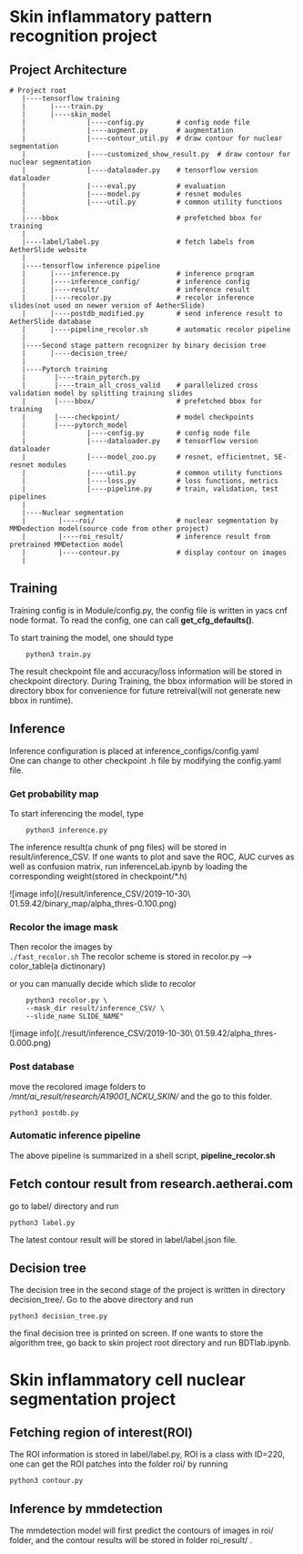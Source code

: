 # Skin inflammatory pattern recognition project

## Project Architecture
```
# Project root
   |----tensorflow training
   |      |----train.py
   |      |----skin_model
   |               |----config.py        # config node file
   |               |----augment.py       # augmentation
   |               |----contour_util.py  # draw contour for nuclear segmentation
   |               |----customized_show_result.py  # draw contour for nuclear segmentation
   |               |----dataloader.py    # tensorflow version dataloader 
   |               |----eval.py          # evaluation
   |               |----model.py         # resnet modules
   |               |----util.py          # common utility functions
   |
   |----bbox                             # prefetched bbox for training
   |
   |----label/label.py                   # fetch labels from AetherSlide website
   |
   |----tensorflow inference pipeline
   |      |----inference.py              # inference program
   |      |----inference_config/         # inference config
   |      |----result/                   # inference result
   |      |----recolor.py                # recolor inference slides(not used on newer version of AetherSlide)
   |      |----postdb_modified.py        # send inference result to AetherSlide database
   |      |----pipeline_recolor.sh       # automatic recolor pipeline
   |
   |----Second stage pattern recognizer by binary decision tree
   |      |----decision_tree/
   |
   |----Pytorch training
   |       |----train_pytorch.py
   |       |----train_all_cross_valid    # parallelized cross validation model by splitting training slides
   |       |----bbox/                    # prefetched bbox for training
   |       |----checkpoint/              # model checkpoints
   |       |----pytorch_model
   |               |----config.py        # config node file
   |               |----dataloader.py    # tensorflow version dataloader 
   |               |----model_zoo.py     # resnet, efficientnet, SE-resnet modules
   |               |----util.py          # common utility functions
   |               |----loss.py          # loss functions, metrics
   |               |----pipeline.py      # train, validation, test pipelines
   |
   |----Nuclear segmentation
   |        |----roi/                    # nuclear segmentation by MMDedection model(source code from other project)
   |        |----roi_result/             # inference result from pretrained MMDetection model
   |        |----contour.py              # display contour on images
   | 
```

## Training
Training config is in Module/config.py, the config file is written in yacs cnf node format.
To read the config, one can call **get_cfg_defaults()**.

To start training the model, one should type
```
    python3 train.py
```

The result checkpoint file and accuracy/loss information will be stored in checkpoint directory.
During Training, the bbox information will be stored in directory bbox for convenience for future retreival(will not
generate new bbox in runtime).

## Inference
Inference configuration is placed at inference_configs/config.yaml  
One can change to other checkpoint .h file by modifying the config.yaml file.

### Get probability map
To start inferencing the model, type

```
    python3 inference.py
```

The inference result(a chunk of png files) will be stored in result/inference_CSV. If one wants to 
plot and save the ROC, AUC curves as well as confusion matrix, run inferenceLab.ipynb by loading the
corresponding weight(stored in checkpoint/*.h)

![image info](/result/inference_CSV/2019-10-30\ 01.59.42/binary_map/alpha_thres-0.100.png)

### Recolor the image mask
Then recolor the images by  
`./fast_recolor.sh`
The recolor scheme is stored in recolor.py --> color_table(a dictinonary)


or you can manually decide which slide to recolor
```
    python3 recolor.py \
	--mask_dir result/inference_CSV/ \
	--slide_name SLIDE_NAME"
```

![image info](./result/inference_CSV/2019-10-30\ 01.59.42/alpha_thres-0.000.png)

### Post database
move the recolored image folders to */mnt/ai_result/research/A19001_NCKU_SKIN/* and the go to this folder.
```
python3 postdb.py
```

### Automatic inference pipeline
The above pipeline is summarized in a shell script, **pipeline_recolor.sh**

## Fetch contour result from research.aetherai.com
go to label/ directory and run
```
python3 label.py 
```

The latest contour result will be stored in label/label.json file.

## Decision tree 
The decision tree in the second stage of the project is written in directory decision_tree/. Go to
the above directory and run

```
python3 decision_tree.py
```

the final decision tree is printed on screen. If one wants to store the algorithm tree, go back to
skin project root directory and run BDTlab.ipynb. 

# Skin inflammatory cell nuclear segmentation project
## Fetching region of interest(ROI)
The ROI information is stored in label/label.py, ROI is a class with ID=220, one can get the ROI patches
into the folder roi/ by running
```
python3 contour.py
```

## Inference by mmdetection
The mmdetection model will first predict the contours of images in roi/ folder, and the contour
results will be stored in folder roi_result/ .
